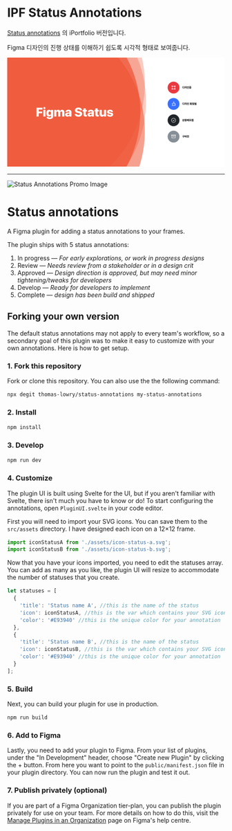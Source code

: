 # IPF Status Annotations

[Status annotations](https://github.com/thomas-lowry/status-annotations) 의 iPortfolio 버전입니다.

Figma 디자인의 진행 상태를 이해하기 쉽도록 시각적 형태로 보여줍니다.

![IPF Status Annotations Banner Image](/promo/cover.png)

---

![Status Annotations Promo Image](/promo/github.png?raw=true 'Status Annotations promo')

# Status annotations

A Figma plugin for adding a status annotations to your frames.

The plugin ships with 5 status annotations:

1. In progress — _For early explorations, or work in progress designs_
2. Review — _Needs review from a stakeholder or in a design crit_
3. Approved — _Design direction is approved, but may need minor tightening/tweaks for developers_
4. Develop — _Ready for developers to implement_
5. Complete — _design has been build and shipped_

## Forking your own version

The default status annotations may not apply to every team's workflow, so a secondary goal of this plugin was to make it easy to customize with your own annotations. Here is how to get setup.

### 1. Fork this repository

Fork or clone this repository. You can also use the the following command:

```bash
npx degit thomas-lowry/status-annotations my-status-annotations
```

### 2. Install

```bash
npm install
```

### 3. Develop

```bash
npm run dev
```

### 4. Customize

The plugin UI is built using Svelte for the UI, but if you aren't familiar with Svelte, there isn't much you have to know or do! To start configuring the annotations, open `PluginUI.svelte` in your code editor.

First you will need to import your SVG icons. You can save them to the `src/assets` directory. I have designed each icon on a 12×12 frame.

```Javascript
import iconStatusA from './assets/icon-status-a.svg';
import iconStatusB from './assets/icon-status-b.svg';
```

Now that you have your icons imported, you need to edit the statuses array. You can add as many as you like, the plugin UI will resize to accommodate the number of statuses that you create.

```Javascript
let statuses = [
  {
    'title': 'Status name A', //this is the name of the status
    'icon': iconStatusA, //this is the var which contains your SVG icon above
    'color': '#E93940' //this is the unique color for your annotation
  },
  {
    'title': 'Status name B', //this is the name of the status
    'icon': iconStatusB, //this is the var which contains your SVG icon above
    'color': '#E93940' //this is the unique color for your annotation
  }
];
```

### 5. Build

Next, you can build your plugin for use in production.

```bash
npm run build
```

### 6. Add to Figma

Lastly, you need to add your plugin to Figma. From your list of plugins, under the "In Development" header, choose "Create new Plugin" by clicking the + button. From here you want to point to the `public/manifest.json` file in your plugin directory. You can now run the plugin and test it out.

### 7. Publish privately (optional)

If you are part of a Figma Organization tier-plan, you can publish the plugin privately for use on your team. For more details on how to do this, visit the [Manage Plugins in an Organization](https://help.figma.com/hc/en-us/articles/360039958894-Manage-Plugins-in-an-Organization) page on Figma's help centre.

